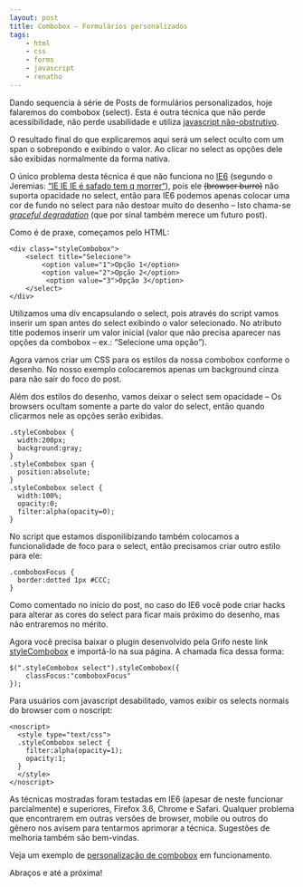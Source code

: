 ```yaml
---
layout: post
title: Combobox – Formulários personalizados
tags:
    - html
    - css
    - forms
    - javascript
    - renatho
---
```


Dando sequencia à série de Posts de formulários personalizados, hoje falaremos do combobox (select). Esta é outra técnica que não perde acessibilidade, não perde usabilidade e utiliza [javascript não-obstrutivo](http://en.wikipedia.org/wiki/Unobtrusive_JavaScript).

O resultado final do que explicaremos aqui será um select oculto com um span o sobrepondo e exibindo o valor. Ao clicar no select as opções dele são exibidas normalmente da forma nativa.

O único problema desta técnica é que não funciona no [IE6](http://ie6funeral.com/) (segundo o Jeremias: [“IE IE IE é safado tem q morrer“](http://www.youtube.com/watch?v=2hjnbraEL4A#t=0m30s)), pois ele <del>(browser burro)</del> não suporta opacidade no select, então para IE6 podemos apenas colocar uma cor de fundo no select para não destoar muito do desenho – Isto chama-se *[graceful degradation](http://www.css3.info/graceful-degradation/)* (que por sinal também merece um futuro post).

Como é de praxe, começamos pelo HTML:

    <div class="styleCombobox">
        <select title="Selecione">
            <option value="1">Opção 1</option>
            <option value="2">Opção 2</option>
             <option value="3">Opção 3</option>
        </select>
    </div>

Utilizamos uma div encapsulando o select, pois através do script vamos inserir um span antes do select exibindo o valor selecionado. No atributo title podemos inserir um valor inicial (valor que não precisa aparecer nas opções da combobox – ex.: “Selecione uma opção”).

Agora vamos criar um CSS para os estilos da nossa combobox conforme o desenho. No nosso exemplo colocaremos apenas um background cinza para não sair do foco do post.

Além dos estilos do desenho, vamos deixar o select sem opacidade – Os browsers ocultam somente a parte do valor do select, então quando clicarmos nele as opções serão exibidas.

    .styleCombobox {
      width:200px;
      background:gray;
    }
    .styleCombobox span {
      position:absolute;
    }
    .styleCombobox select {
      width:100%;
      opacity:0;
      filter:alpha(opacity=0);
    }

No script que estamos disponilibizando também colocamos a funcionalidade de foco para o select, então precisamos criar outro estilo para ele:

    .comboboxFocus {
      border:dotted 1px #CCC;
    }

Como comentado no início do post, no caso do IE6 você pode criar hacks para alterar as cores do select para ficar mais próximo do desenho, mas não entraremos no mérito.

Agora você precisa baixar o plugin desenvolvido pela Grifo neste link [styleCombobox](http://gri.fo/code/formulario-personalizado/jquery.styleCombobox.js) e importá-lo na sua página. A chamada fica dessa forma:

    $(".styleCombobox select").styleCombobox({
        classFocus:"comboboxFocus"
    });

Para usuários com javascript desabilitado, vamos exibir os selects normais do browser com o noscript:

    <noscript>
      <style type="text/css">
      .styleCombobox select {
        filter:alpha(opacity=1);
        opacity:1;
      }
      </style>
    </noscript>

As técnicas mostradas foram testadas em IE6 (apesar de neste funcionar parcialmente) e superiores, Firefox 3.6, Chrome e Safari. Qualquer problema que encontrarem em outras versões de browser, mobile ou outros do gênero nos avisem para tentarmos aprimorar a técnica. Sugestões de melhoria também são bem-vindas.

Veja um exemplo de [personalização de combobox](http://gri.fo/code/formulario-personalizado/jquery.styleCombobox.html) em funcionamento.

Abraços e até a próxima!
